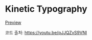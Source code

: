 # Kinetic Typography

[Preview](https://amoong.github.io/Kinetic-Typography/)

코드 출처: https://youtu.be/pJJQZvS9VNI
